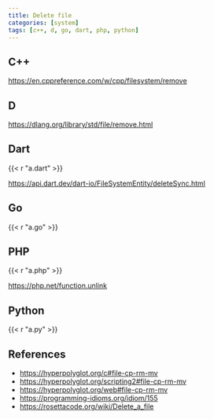 ```yaml
---
title: Delete file
categories: [system]
tags: [c++, d, go, dart, php, python]
---
```


## C++

<https://en.cppreference.com/w/cpp/filesystem/remove>

## D

<https://dlang.org/library/std/file/remove.html>

## Dart

{{< r "a.dart" >}}

<https://api.dart.dev/dart-io/FileSystemEntity/deleteSync.html>

## Go

{{< r "a.go" >}}

## PHP

{{< r "a.php" >}}

<https://php.net/function.unlink>

## Python

{{< r "a.py" >}}

## References

- <https://hyperpolyglot.org/c#file-cp-rm-mv>
- <https://hyperpolyglot.org/scripting2#file-cp-rm-mv>
- <https://hyperpolyglot.org/web#file-cp-rm-mv>
- <https://programming-idioms.org/idiom/155>
- <https://rosettacode.org/wiki/Delete_a_file>
